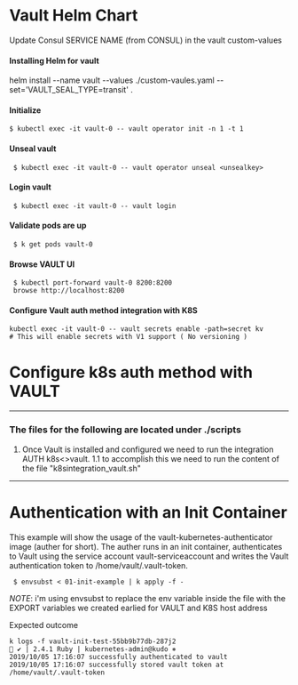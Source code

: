 # Vault Helm Chart
Update Consul SERVICE NAME (from CONSUL) in the vault custom-values
#### Installing Helm for vault
 helm install --name vault --values ./custom-vaules.yaml  --set='VAULT_SEAL_TYPE=transit' .

#### Initialize
~~~ 
$ kubectl exec -it vault-0 -- vault operator init -n 1 -t 1
~~~ 

#### Unseal vault
~~~  
 $ kubectl exec -it vault-0 -- vault operator unseal <unsealkey>
~~~   


#### Login vault
~~~  
 $ kubectl exec -it vault-0 -- vault login
~~~   


#### Validate pods are up
~~~  
 $ k get pods vault-0
~~~   

#### Browse VAULT UI
~~~  
 $ kubectl port-forward vault-0 8200:8200
 browse http://localhost:8200
~~~   

#### Configure Vault auth method integration with K8S
~~~   
kubectl exec -it vault-0 -- vault secrets enable -path=secret kv
# This will enable secrets with V1 support ( No versioning )
~~~   
# Configure k8s auth method with VAULT
****
### The files for the following are located under ./scripts

1. Once Vault is installed and configured we need to run the integration AUTH k8s<>vault. 
1.1 to accomplish this we need to run the content of the file "k8sintegration_vault.sh"
****

# Authentication with an Init Container
This example will show the usage of the vault-kubernetes-authenticator image (auther for short). The auther runs in an init container, authenticates to Vault using the service account vault-serviceaccount and writes the Vault authentication token to /home/vault/.vault-token.



~~~ 
 $ envsubst < 01-init-example | k apply -f -
~~~   
*NOTE*: i'm using envsubst to replace the env variable inside the file with the EXPORT variables we created earlied for VAULT and K8S host address 

Expected outcome 
~~~   
k logs -f vault-init-test-55bb9b77db-287j2                                                                                     ✔ | 2.4.1 Ruby | kubernetes-admin@kudo ⎈
2019/10/05 17:16:07 successfully authenticated to vault
2019/10/05 17:16:07 successfully stored vault token at /home/vault/.vault-token
~~~   
